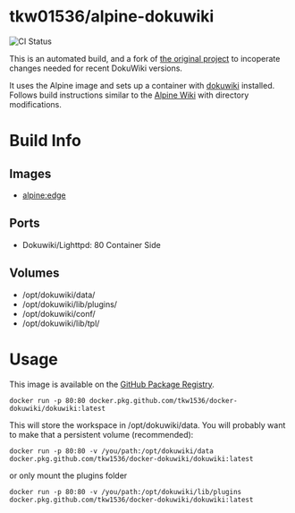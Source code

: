 # tkw01536/alpine-dokuwiki

![CI Status](https://github.com/tkw1536/docker-dokuwiki/workflows/Publish%20Docker%20Image/badge.svg)

This is an automated build, and a fork of [the original project](https://github.com/HearstAT/docker-alpinedokuwiki) to incoperate changes needed for recent DokuWiki versions. 

It uses the Alpine image and sets up a container with [dokuwiki](https://www.dokuwiki.org/) installed. 
Follows build instructions similar to the [Alpine Wiki](http://wiki.alpinelinux.org/wiki/DokuWiki) with directory modifications. 

# Build Info
## Images
- [alpine:edge](https://hub.docker.com/_/alpine/)

## Ports
- Dokuwiki/Lighttpd: 80 Container Side

## Volumes
- /opt/dokuwiki/data/
- /opt/dokuwiki/lib/plugins/
- /opt/dokuwiki/conf/
- /opt/dokuwiki/lib/tpl/

# Usage

This image is available on the [GitHub Package Registry](https://github.com/tkw1536/docker-dokuwiki/packages/469551).

```
docker run -p 80:80 docker.pkg.github.com/tkw1536/docker-dokuwiki/dokuwiki:latest
```

This will store the workspace in /opt/dokuwiki/data. You will probably want to make that a persistent volume (recommended):

```
docker run -p 80:80 -v /you/path:/opt/dokuwiki/data docker.pkg.github.com/tkw1536/docker-dokuwiki/dokuwiki:latest
```

or only mount the plugins folder

```
docker run -p 80:80 -v /you/path:/opt/dokuwiki/lib/plugins docker.pkg.github.com/tkw1536/docker-dokuwiki/dokuwiki:latest
```
